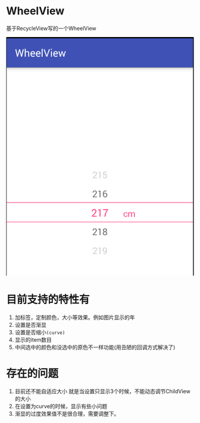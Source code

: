 # WheelView
基于RecycleView写的一个WheelView

![](art/demo.png)

 
# 目前支持的特性有

1. 加标签，定制颜色，大小等效果。例如图片显示的年
2. 设置是否渐显
3. 设置是否缩小`(curve)`
4. 显示的item数目
5. 中间选中的颜色和没选中的原色不一样功能(用丑陋的回调方式解决了)
# 存在的问题

1. 目前还不能自适应大小
   就是当设置只显示3个时候，不能动态调节ChildView的大小
2. 在设置为curve的时候，显示有些小问题
3. 渐显的过度效果值不是很合理，需要调整下。  
 
